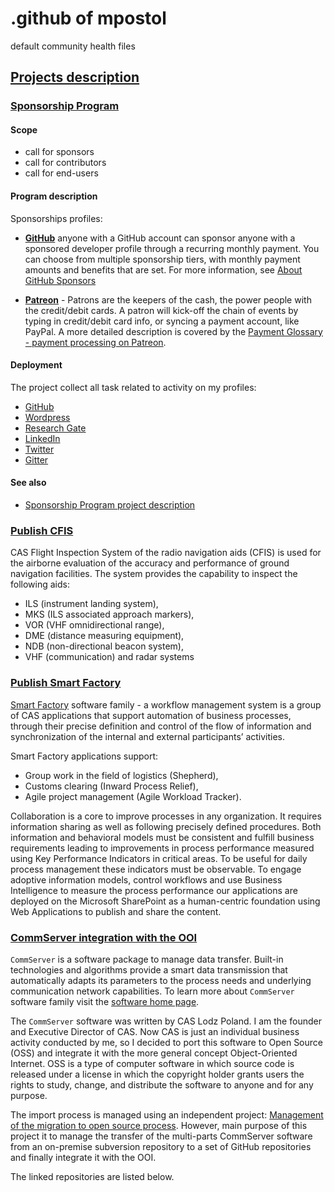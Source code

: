 # .github of mpostol

default community health files

## [Projects description](https://github.com/mpostol?tab=projects)

### [Sponsorship Program](https://github.com/users/mpostol/projects/4)

#### Scope

- call for sponsors
- call for contributors
- call for end-users

#### Program description

Sponsorships profiles:

- [**GitHub**](https://github.com/sponsors/mpostol) anyone with a GitHub account can sponsor anyone with a sponsored developer profile through a recurring monthly payment. You can choose from multiple sponsorship tiers, with monthly payment amounts and benefits that are set. For more information, see [About GitHub Sponsors](https://help.github.com/en/github/supporting-the-open-source-community-with-github-sponsors/about-github-sponsors)

- [**Patreon**](https://www.patreon.com/mpostol) - Patrons are the keepers of the cash, the power people with the credit/debit cards. A patron will kick-off the chain of events by typing in credit/debit card info, or syncing a payment account, like PayPal. A more detailed description is covered by the [Payment Glossary - payment processing on Patreon](https://support.patreon.com/hc/en-us/articles/360024774831-Payment-Glossary-payment-processing-on-Patreon).

#### Deployment

The project collect all task related to activity on my profiles:

- [GitHub](https://github.com/mpostol)
- [Wordpress](https://mpostol.wordpress.com)
- [Research Gate](https://www.researchgate.net/profile/Mariusz_Postol)
- [LinkedIn](https://www.linkedin.com/in/mpostol)
- [Twitter](https://twitter.com/mpostol)
- [Gitter](https://gitter.im/mpostol/OPC-UA-OOI)

#### See also

- [Sponsorship Program project description](https://github.commsvr.com/AboutPartnershipProgram.md.html)

### [Publish CFIS](https://github.com/users/mpostol/projects/3)

CAS Flight Inspection System of the radio navigation aids (CFIS) is used for the airborne evaluation of the accuracy and performance of ground navigation facilities. The system provides the capability to inspect the following aids:

- ILS (instrument landing system),
- MKS (ILS associated approach markers),
- VOR (VHF omnidirectional range),
- DME (distance measuring equipment),
- NDB (non-directional beacon system),
- VHF (communication) and radar systems

### [Publish Smart Factory](https://github.com/users/mpostol/projects/2)

[Smart Factory](http://www.cas.eu/Products/SmartFactory.aspx) software family - a workflow management system is a group of CAS applications that support automation of business processes, through their precise definition and control of the flow of information and synchronization of the internal and external participants’ activities.

Smart Factory applications support:

- Group work in the field of logistics (Shepherd),
- Customs clearing (Inward Process Relief),
- Agile project management (Agile Workload Tracker).

Collaboration is a core to improve processes in any organization. It requires information sharing as well as following precisely defined procedures. Both information and behavioral models must be consistent and fulfill business requirements leading to improvements in process performance measured using Key Performance Indicators in critical areas. To be useful for daily process management these indicators must be observable. To engage adoptive information models, control workflows and use Business Intelligence to measure the process performance our applications are deployed on the Microsoft SharePoint as a human-centric foundation using Web Applications to publish and share the content.

### [CommServer integration with the OOI](https://github.com/users/mpostol/projects/1)

`CommServer` is a software package to manage data transfer. Built-in technologies and algorithms provide a smart data transmission that automatically adapts its parameters to the process needs and underlying communication network capabilities. To learn more about `CommServer` software family visit the [software home page](http://www.commsvr.com/).

The `CommServer` software was written by CAS Lodz Poland. I am the founder and Executive Director of CAS. Now CAS is just an individual business activity conducted by me, so I decided to port this software to Open Source (OSS) and integrate it with the more general concept Object-Oriented Internet. OSS is a type of computer software in which source code is released under a license in which the copyright holder grants users the rights to study, change, and distribute the software to anyone and for any purpose.

The import process is managed using an independent project: [Management of the migration to open source process](https://github.com/commsvr-com/migration2os). However, main purpose of this project it to manage the transfer of the  multi-parts CommServer software from an on-premise subversion repository to a set of GitHub repositories and finally integrate it with the OOI.

The linked repositories are listed below.
